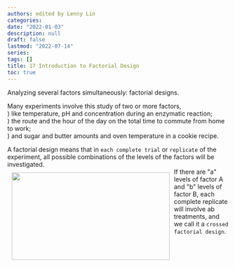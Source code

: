 ```yaml
---
authors: edited by Lenny Lin
categories: 
date: "2022-01-03"
description: null
draft: false
lastmod: "2022-07-14"
series: 
tags: []
title: 17 Introduction to Factorial Design
toc: true
---
```





<!--more-->

Analyzing several factors simultaneously: factorial designs.  

Many experiments involve this study of two or more factors,  
) like temperature, pH and concentration during an enzymatic reaction;  
) the route and the hour of the day on the total time to commute from home to work;  
) and sugar and butter amounts  and oven temperature in a cookie recipe.   

A factorial design means that in `each complete trial` or `replicate` of the experiment, all possible combinations of the levels of the factors will be investigated.  
<img width ="360" height= "200" src = "/docs/images/Screenshot 2022-07-14 204501.png" style ="float: left" HSPACE="10" VSPACE="10"/>
If there are "a" levels of factor A and "b" levels of factor B, each complete replicate will involve  ab treatments,  and we call it a `crossed factorial design`. 